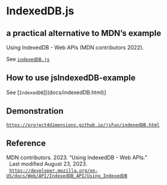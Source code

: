# IndexedDB.js

## a practical alternative to MDN’s example
  
Using IndexedDB - Web APIs (MDN contributors 2022).

See [`indexedDB.js`](indexedDB.js)

## How to use jsIndexedDB-example

See [`IndexedDB`][(docs/indexedDB.html)]

## Demonstration

[`https://project4dimensions.github.io/jsFun/indexedDB.html`][0]

[0]: https://project4dimensions.github.io/jsFun/indexedDB.html

## Reference

MDN contributors. 2023. “Using IndexedDB - Web APIs.”  
  Last modified August 23, 2023.  
  [`https://developer.mozilla.org/en-US/docs/Web/API/IndexedDB_API/Using_IndexedDB`][1]

[1]: https://developer.mozilla.org/en-US/docs/Web/API/IndexedDB_API/Using_IndexedDB
